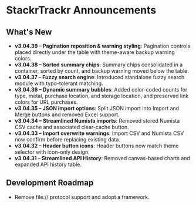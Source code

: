 # StackrTrackr Announcements

## What's New
- **v3.04.39 – Pagination reposition & warning styling**: Pagination controls placed directly under the table with theme-aware backup warning colors.
- **v3.04.38 – Sorted summary chips**: Summary chips consolidated in a container, sorted by count, and backup warning moved below the table.
- **v3.04.37 – Fuzzy search engine**: Introduced standalone fuzzy search module with typo-tolerant matching.
- **v3.04.36 – Dynamic summary bubbles**: Added color-coded counts for type, metal, purchase location, and storage location, and preserved link colors for URL purchases.
- **v3.04.35 – JSON import options**: Split JSON import into Import and Merge buttons and removed Excel support.
- **v3.04.34 – Streamlined Numista imports**: Removed stored Numista CSV cache and associated clear-cache button.
- **v3.04.33 – Import overwrite warnings**: Import CSV and Numista CSV now confirm before replacing existing data.
- **v3.04.32 – Header button icons**: Header buttons now match theme selector with icon-only design.
- **v3.04.31 – Streamlined API History**: Removed canvas-based charts and expanded API history table.

## Development Roadmap
- Remove file:// protocol support and adopt a framework.
